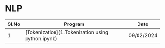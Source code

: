 # NLP

|Sl.No|Program|Date|
|--|--|--|
|1|[Tokenization](1.Tokenization using python.ipynb)|09/02/2024|
